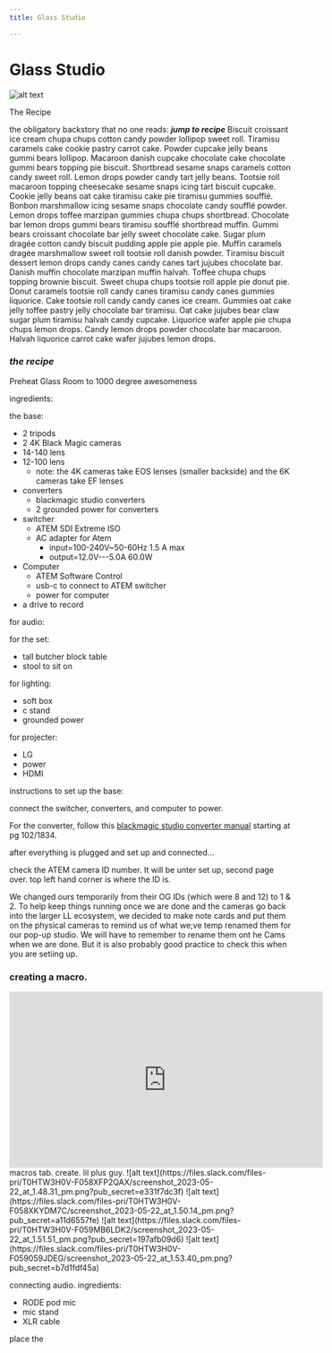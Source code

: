 ```yaml
---
title: Glass Studio

---
```


# Glass Studio 
![alt text](https://files.slack.com/files-pri/T0HTW3H0V-F059KSLFY3S/image.png?pub_secret=014e71c02a)

The Recipe

the obligatory backstory that no one reads:
***jump to recipe***
Biscuit croissant ice cream chupa chups cotton candy powder lollipop sweet roll. Tiramisu caramels cake cookie pastry carrot cake. Powder cupcake jelly beans gummi bears lollipop. Macaroon danish cupcake chocolate cake chocolate gummi bears topping pie biscuit. Shortbread sesame snaps caramels cotton candy sweet roll. Lemon drops powder candy tart jelly beans. Tootsie roll macaroon topping cheesecake sesame snaps icing tart biscuit cupcake. Cookie jelly beans oat cake tiramisu cake pie tiramisu gummies soufflé. Bonbon marshmallow icing sesame snaps chocolate candy soufflé powder. Lemon drops toffee marzipan gummies chupa chups shortbread. Chocolate bar lemon drops gummi bears tiramisu soufflé shortbread muffin. Gummi bears croissant chocolate bar jelly sweet chocolate cake.
Sugar plum dragée cotton candy biscuit pudding apple pie apple pie. Muffin caramels dragée marshmallow sweet roll tootsie roll danish powder. Tiramisu biscuit dessert lemon drops candy canes candy canes tart jujubes chocolate bar. Danish muffin chocolate marzipan muffin halvah. Toffee chupa chups topping brownie biscuit. Sweet chupa chups tootsie roll apple pie donut pie. Donut caramels tootsie roll candy canes tiramisu candy canes gummies liquorice. Cake tootsie roll candy candy canes ice cream. Gummies oat cake jelly toffee pastry jelly chocolate bar tiramisu. Oat cake jujubes bear claw sugar plum tiramisu halvah candy cupcake. Liquorice wafer apple pie chupa chups lemon drops. Candy lemon drops powder chocolate bar macaroon. Halvah liquorice carrot cake wafer jujubes lemon drops.

### *the recipe*
Preheat Glass Room to 1000 degree awesomeness

ingredients:

the base:
* 2 tripods
* 2 4K Black Magic cameras
* 14-140 lens
* 12-100 lens
    * note: the 4K cameras take EOS lenses (smaller backside) and the 6K cameras take EF lenses
* converters 
    * blackmagic studio converters
    * 2 grounded power for converters
* switcher
    * ATEM SDI Extreme ISO
    * AC adapter for Atem 
        * input=100-240V~50-60Hz 1.5 A max
        * output=12.0V---5.0A 60.0W
* Computer
    * ATEM Software Control
    * usb-c to connect to ATEM switcher
    * power for computer
* a drive to record

for audio:

for the set:
* tall butcher block table
* stool to sit on


for lighting:
* soft box 
* c stand
* grounded power

for projecter:
* LG 
* power
* HDMI

instructions to set up the base:

connect the switcher, converters, and computer to power. 

For the converter, follow this [blackmagic studio converter manual](https://documents.blackmagicdesign.com/UserManuals/BlackmagicStudioCameraManual4k.pdf?_v=1639123210000) starting at pg 102/1834.


after everything is plugged and set up and connected...

check the ATEM camera ID number. It will be unter set up, second page over. top left hand corner is where the ID is. 

We changed ours temporarily from their OG IDs (which were 8 and 12) to 1 & 2. To help keep things running once we are done and the cameras go back into the larger LL ecosystem, we decided to make note cards and put them on the physical cameras to remind us of what we;ve temp renamed them for our pop-up studio. We will have to remember to rename them ont he Cams when we are done. But it is also probably good practice to check this when you are setiing up.

### creating a macro.
<iframe width="560" height="315" src="https://www.youtube.com/embed/QSbyLQIR7RI" title="YouTube video player" frameborder="0" allow="accelerometer; autoplay; clipboard-write; encrypted-media; gyroscope; picture-in-picture; web-share" allowfullscreen></iframe>
macros tab. create. lil plus guy. 
![alt text](https://files.slack.com/files-pri/T0HTW3H0V-F058XFP2QAX/screenshot_2023-05-22_at_1.48.31_pm.png?pub_secret=e331f7dc3f)
![alt text](https://files.slack.com/files-pri/T0HTW3H0V-F058XKYDM7C/screenshot_2023-05-22_at_1.50.14_pm.png?pub_secret=a11d6557fe)
![alt text](https://files.slack.com/files-pri/T0HTW3H0V-F059MB6LDK2/screenshot_2023-05-22_at_1.51.51_pm.png?pub_secret=197afb09d6)
![alt text](https://files.slack.com/files-pri/T0HTW3H0V-F059059JDEG/screenshot_2023-05-22_at_1.53.40_pm.png?pub_secret=b7d1fdf45a)

connecting audio.
ingredients:
* RODE pod mic
* mic stand
* XLR cable

place the 